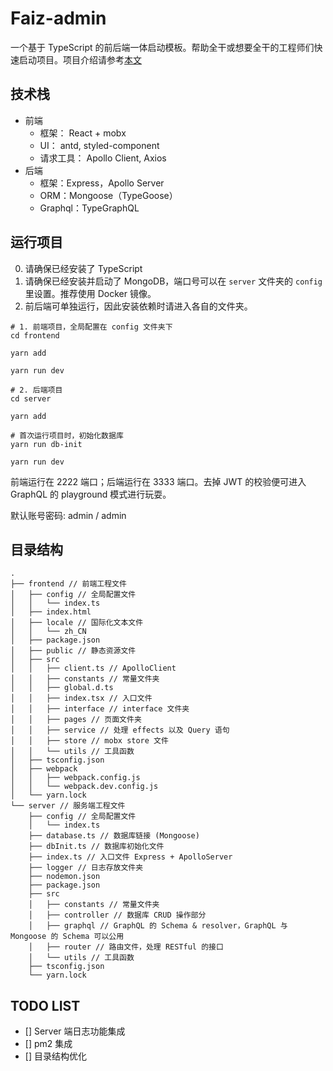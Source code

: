 # Faiz-admin

一个基于 TypeScript 的前后端一体启动模板。帮助全干或想要全干的工程师们快速启动项目。项目介绍请参考[本文]()

## 技术栈

- 前端
  - 框架： React + mobx
  - UI： antd, styled-component
  - 请求工具： Apollo Client, Axios
- 后端
  - 框架：Express，Apollo Server
  - ORM：Mongoose（TypeGoose）
  - Graphql：TypeGraphQL

## 运行项目

0. 请确保已经安装了 TypeScript
1. 请确保已经安装并启动了 MongoDB，端口号可以在 `server` 文件夹的 `config` 里设置。推荐使用 Docker 镜像。
2. 前后端可单独运行，因此安装依赖时请进入各自的文件夹。

```shell
# 1. 前端项目，全局配置在 config 文件夹下
cd frontend

yarn add

yarn run dev

# 2. 后端项目
cd server

yarn add

# 首次运行项目时，初始化数据库
yarn run db-init

yarn run dev
```

前端运行在 2222 端口；后端运行在 3333 端口。去掉 JWT 的校验便可进入 GraphQL 的 playground 模式进行玩耍。

默认账号密码: admin / admin

## 目录结构

```
.
├── frontend // 前端工程文件
│   ├── config // 全局配置文件
│   │   └── index.ts
│   ├── index.html
│   ├── locale // 国际化文本文件
│   │   └── zh_CN
│   ├── package.json
│   ├── public // 静态资源文件
│   ├── src
│   │   ├── client.ts // ApolloClient 
│   │   ├── constants // 常量文件夹
│   │   ├── global.d.ts
│   │   ├── index.tsx // 入口文件
│   │   ├── interface // interface 文件夹
│   │   ├── pages // 页面文件夹
│   │   ├── service // 处理 effects 以及 Query 语句
│   │   ├── store // mobx store 文件
│   │   └── utils // 工具函数
│   ├── tsconfig.json
│   ├── webpack
│   │   ├── webpack.config.js
│   │   └── webpack.dev.config.js
│   └── yarn.lock
└── server // 服务端工程文件
    ├── config // 全局配置文件
    │   └── index.ts
    ├── database.ts // 数据库链接 (Mongoose)
    ├── dbInit.ts // 数据库初始化文件
    ├── index.ts // 入口文件 Express + ApolloServer
    ├── logger // 日志存放文件夹
    ├── nodemon.json
    ├── package.json
    ├── src
    │   ├── constants // 常量文件夹
    │   ├── controller // 数据库 CRUD 操作部分
    │   ├── graphql // GraphQL 的 Schema & resolver，GraphQL 与 Mongoose 的 Schema 可以公用
    │   ├── router // 路由文件，处理 RESTful 的接口
    │   └── utils // 工具函数
    ├── tsconfig.json
    └── yarn.lock
```

## TODO LIST

- [] Server 端日志功能集成
- [] pm2 集成
- [] 目录结构优化
